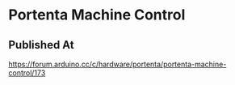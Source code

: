 # Portenta Machine Control

## Published At

https://forum.arduino.cc/c/hardware/portenta/portenta-machine-control/173
